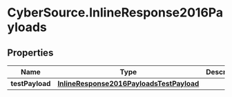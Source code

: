 # CyberSource.InlineResponse2016Payloads

## Properties
Name | Type | Description | Notes
------------ | ------------- | ------------- | -------------
**testPayload** | [**InlineResponse2016PayloadsTestPayload**](InlineResponse2016PayloadsTestPayload.md) |  | [optional] 


